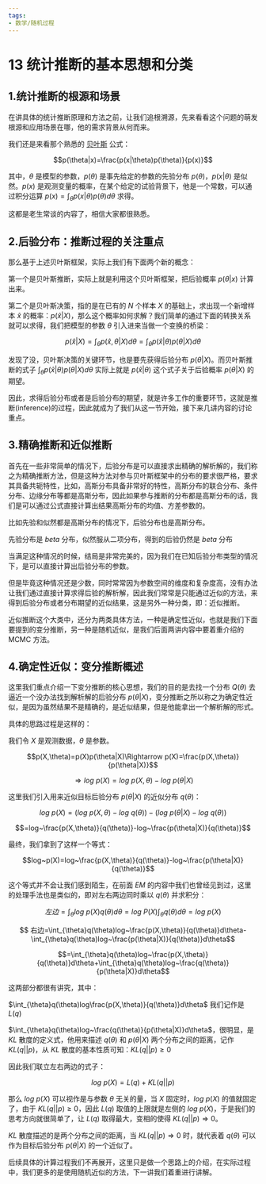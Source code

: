 ```yaml
---
tags:
- 数学/随机过程
---
```


# 13 统计推断的基本思想和分类

## 1.统计推断的根源和场景

在讲具体的统计推断原理和方法之前，让我们追根溯源，先来看看这个问题的萌发根源和应用场景在哪，他的需求背景从何而来。

我们还是来看那个熟悉的 [贝叶斯](https://so.csdn.net/so/search?q=%E8%B4%9D%E5%8F%B6%E6%96%AF&spm=1001.2101.3001.7020) 公式：

$$p(\theta|x)=\frac{p(x|\theta)p(\theta)}{p(x)}$$

其中，$\theta$ 是模型的参数，$p(\theta)$ 是事先给定的参数的先验分布 $p(\theta)$，$p(x|\theta)$ 是似然。$p(x)$ 是观测变量的概率，在某个给定的试验背景下，他是一个常数，可以通过积分运算 $p(x)=\int_{\theta}p(x|\theta)p(\theta)d\theta$ 求得。

这都是老生常谈的内容了，相信大家都很熟悉。

## 2.后验分布：推断过程的关注重点

那么基于上述贝叶斯框架，实际上我们有下面两个新的概念：

第一个是贝叶斯推断，实际上就是利用这个贝叶斯框架，把后验概率 $p(\theta|x)$ 计算出来。

第二个是贝叶斯决策，指的是在已有的 $N$ 个样本 $X$ 的基础上，求出现一个新增样本 $\hat{x}$ 的概率：$p(\hat{x}|X)$，那么这个概率如何求解？我们简单的通过下面的转换关系就可以求得，我们把模型的参数 $\theta$ 引入进来当做一个变换的桥梁：

$$p(\hat{x}|X)=\int_{\theta}p(\hat{x},\theta|X)d\theta=\int_{\theta}p(\hat{x}|\theta)p(\theta|X)d\theta$$

发现了没，贝叶斯决策的关键环节，也是要先获得后验分布 $p(\theta|X)$。而贝叶斯推断的式子 $\int_{\theta}p(\hat{x}|\theta)p(\theta|X)d\theta$ 实际上就是 $p(\hat{x}|\theta)$ 这个式子关于后验概率 $p(\theta|X)$ 的期望。

因此，求得后验分布或者是后验分布的期望，就是许多工作的重要环节，这就是推断(inference)的过程，因此就成为了我们从这一节开始，接下来几讲内容的讨论重点。

## 3.精确推断和近似推断

首先在一些非常简单的情况下，后验分布是可以直接求出精确的解析解的，我们称之为精确推断方法，但是这种方法对参与贝叶斯框架中的分布的要求很严格，要求其具备共轭特性，比如，高斯分布具备非常好的特性，高斯分布的联合分布、条件分布、边缘分布等都是高斯分布，因此如果参与推断的分布都是高斯分布的话，我们是可以通过公式直接计算出结果高斯分布的均值、方差参数的。

比如先验和似然都是高斯分布的情况下，后验分布也是高斯分布。

先验分布是 $beta$ 分布，似然服从二项分布，得到的后验仍然是 $beta$ 分布

当满足这种情况的时候，结局是非常完美的，因为我们在已知后验分布类型的情况下，是可以直接计算出后验分布的参数。

但是毕竟这种情况还是少数，同时常常因为参数空间的维度和复杂度高，没有办法让我们通过直接计算求得后验的解析解，因此我们常常是只能通过近似的方法，来得到后验分布或者分布期望的近似结果，这是另外一种分类，即：近似推断。

近似推断这个大类中，还分为两类具体方法，一种是确定性近似，也就是我们下面要提到的变分推断，另一种是随机近似，是我们后面两讲内容中要着重介绍的 MCMC 方法。

## 4.确定性近似：变分推断概述

这里我们重点介绍一下变分推断的核心思想，我们的目的是去找一个分布 $Q(\theta)$ 去逼近一个没办法找到解析解的后验分布 $p(\theta|X)$，变分推断之所以称之为确定性近似，是因为虽然结果不是精确的，是近似结果，但是他能拿出一个解析解的形式。

具体的思路过程是这样的：

我们令 $X$ 是观测数据，$\theta$ 是参数。

$$p(X,\theta)=p(X)p(\theta|X)\Rightarrow p(X)=\frac{p(X,\theta)}{p(\theta|X)}$$

$$\Rightarrow log~p(X)=log~p(X,\theta)-log~p(\theta|X)$$

这里我们引入用来近似目标后验分布 $p(\theta|X)$ 的近似分布 $q(\theta)$：

$$log~p(X)=(log~p(X,\theta)-log~q(\theta))-(log~p(\theta|X)-log~q(\theta))$$

$$=log~\frac{p(X,\theta)}{q(\theta)}-log~\frac{p(\theta|X)}{q(\theta)}$$

最终，我们拿到了这样一个等式：

$$log~p(X)=log~\frac{p(X,\theta)}{q(\theta)}-log~\frac{p(\theta|X)}{q(\theta)}$$

这个等式并不会让我们感到陌生，在前面 $EM$ 的内容中我们也曾经见到过，这里的处理手法也是类似的，即对左右两边同时乘以 $q(\theta)$ 并求积分：

$$ 左边=\int_{\theta}log~p(X)q(\theta)d\theta=log~P(X)\int_{\theta}q(\theta)d\theta=log~p(X)$$

$$ 右边=\int_{\theta}q(\theta)log~\frac{p(X,\theta)}{q(\theta)}d\theta-\int_{\theta}q(\theta)log~\frac{p(\theta|X)}{q(\theta)}d\theta$$

$$=\int_{\theta}q(\theta)log~\frac{p(X,\theta)}{q(\theta)}d\theta+\int_{\theta}q(\theta)log~\frac{q(\theta)}{p(\theta|X)}d\theta$$

这两部分都很有讲究，其中：

$\int_{\theta}q(\theta)log\frac{p(X,\theta)}{q(\theta)}d\theta$ 我们记作是 $L(q)$

$\int_{\theta}q(\theta)log~\frac{q(\theta)}{p(\theta|X)}d\theta$，很明显，是 $KL$ 散度的定义式，他用来描述 $q(\theta)$ 和 $p(\theta|X)$ 两个分布之间的距离，记作 $KL(q||p)$，从 $KL$ 散度的基本性质可知：$KL(q||p) \ge 0$

因此我们联立左右两边的式子：

$$log~p(X)=L(q)+KL(q||p)$$

那么 $log~p(X)$ 可以视作是与参数 $\theta$ 无关的量，当 $X$ 固定时，$log~p(X)$ 的值就固定了，由于 $KL(q||p) \ge 0$，因此 $L(q)$ 取值的上限就是左侧的 $log~p(X)$，于是我们的思考方向就很简单了，让 $L(q)$ 取得最大，变相的使得 $KL(q||p)\Rightarrow 0$。

$KL$ 散度描述的是两个分布之间的距离，当 $KL(q||p)\Rightarrow 0$ 时，就代表着 $q(\theta)$ 可以作为目标后验分布 $p(\theta|X)$ 的一个近似了。

后续具体的计算过程我们不再展开，这里只是做一个思路上的介绍，在实际过程中，我们更多的是使用随机近似的方法，下一讲我们着重进行讲解。